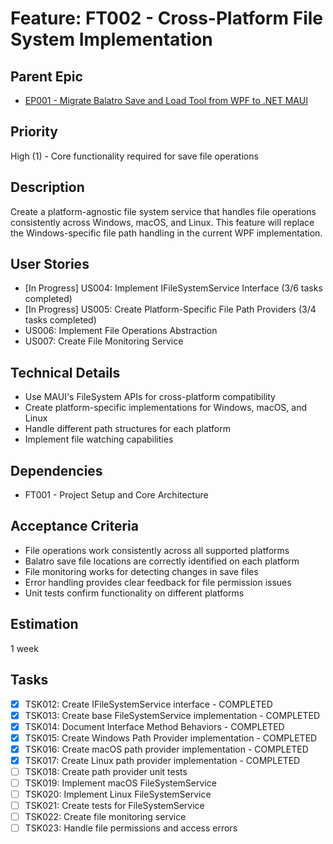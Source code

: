 # Feature: FT002 - Cross-Platform File System Implementation

## Parent Epic

- [EP001 - Migrate Balatro Save and Load Tool from WPF to .NET MAUI](EP001-MAUI-Migration.md)

## Priority

High (1) - Core functionality required for save file operations

## Description

Create a platform-agnostic file system service that handles file operations consistently across Windows, macOS, and Linux. This feature will replace the Windows-specific file path handling in the current WPF implementation.

## User Stories

- [In Progress] US004: Implement IFileSystemService Interface (3/6 tasks completed)
- [In Progress] US005: Create Platform-Specific File Path Providers (3/4 tasks completed)
- US006: Implement File Operations Abstraction
- US007: Create File Monitoring Service

## Technical Details

- Use MAUI's FileSystem APIs for cross-platform compatibility
- Create platform-specific implementations for Windows, macOS, and Linux
- Handle different path structures for each platform
- Implement file watching capabilities

## Dependencies

- FT001 - Project Setup and Core Architecture

## Acceptance Criteria

- File operations work consistently across all supported platforms
- Balatro save file locations are correctly identified on each platform
- File monitoring works for detecting changes in save files
- Error handling provides clear feedback for file permission issues
- Unit tests confirm functionality on different platforms

## Estimation

1 week

## Tasks

- [x] TSK012: Create IFileSystemService interface - COMPLETED
- [x] TSK013: Create base FileSystemService implementation - COMPLETED
- [x] TSK014: Document Interface Method Behaviors - COMPLETED
- [x] TSK015: Create Windows Path Provider implementation - COMPLETED
- [x] TSK016: Create macOS path provider implementation - COMPLETED
- [x] TSK017: Create Linux path provider implementation - COMPLETED
- [ ] TSK018: Create path provider unit tests
- [ ] TSK019: Implement macOS FileSystemService
- [ ] TSK020: Implement Linux FileSystemService
- [ ] TSK021: Create tests for FileSystemService
- [ ] TSK022: Create file monitoring service
- [ ] TSK023: Handle file permissions and access errors
